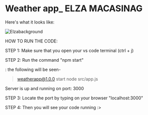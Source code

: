 # Weather app_ ELZA MACASINAG

Here's what it looks like:

![Elzabackground](https://user-images.githubusercontent.com/99709576/209774956-69dc4622-f888-49a8-9641-12d703ec4749.png)


HOW TO RUN THE CODE:

STEP 1: Make sure that you open your vs code terminal (ctrl + j)

STEP 2: Run the command "npm start"

: the following will be seen-
> weatherapp@1.0.0 start
> node src/app.js       

Server is up and running on port:  3000

STEP 3: Locate the port by typing on your browser "localhost:3000"

STEP 4: Then you will see your code running :>




